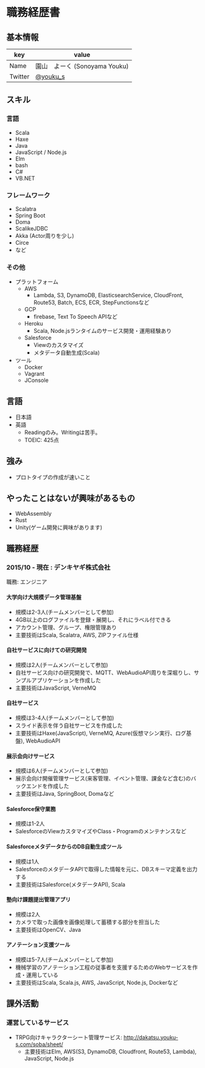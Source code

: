 # 職務経歴書

## 基本情報

|key|value|
|---|-----|
|Name|園山　よーく (Sonoyama Youku)|
|Twitter|[@youku_s](https://twitter.com/youku_s)|

## スキル
### 言語
- Scala
- Haxe
- Java
- JavaScript / Node.js
- Elm
- bash
- C#
- VB.NET

### フレームワーク
- Scalatra
- Spring Boot
- Doma
- ScalikeJDBC
- Akka (Actor周りを少し)
- Circe
- など

### その他
- プラットフォーム
  - AWS
    - Lambda, S3, DynamoDB, ElasticsearchService, CloudFront, Route53, Batch, ECS, ECR, StepFunctionsなど
  - GCP
    - firebase, Text To Speech APIなど
  - Heroku
    - Scala, Node.jsランタイムのサービス開発・運用経験あり
  - Salesforce
    - Viewのカスタマイズ
    - メタデータ自動生成(Scala)
- ツール
  - Docker
  - Vagrant
  - JConsole

## 言語

- 日本語
- 英語
  - Readingのみ。Writingは苦手。
  - TOEIC: 425点

## 強み

- プロトタイプの作成が速いこと

## やったことはないが興味があるもの

- WebAssembly
- Rust
- Unity(ゲーム開発に興味があります)

## 職務経歴

### 2015/10 - 現在 : デンキヤギ株式会社

職務: エンジニア

#### 大学向け大規模データ管理基盤

- 規模は2-3人(チームメンバーとして参加)
- 4GB以上のログファイルを登録・展開し、それにラベル付できる
- アカウント管理、グループ、権限管理あり
- 主要技術はScala, Scalatra, AWS, ZIPファイル仕様

#### 自社サービスに向けての研究開発

- 規模は2人(チームメンバーとして参加)
- 自社サービス向けの研究開発で、MQTT、WebAudioAPI周りを深堀りし、サンプルアプリケーションを作成した
- 主要技術はJavaScript, VerneMQ

#### 自社サービス

- 規模は3-4人(チームメンバーとして参加)
- スライド表示を伴う自社サービスを作成した
- 主要技術はHaxe(JavaScript), VerneMQ, Azure(仮想マシン実行、ログ基盤), WebAudioAPI

#### 展示会向けサービス

- 規模は6人(チームメンバーとして参加)
- 展示会向け開催管理サービス(来客管理、イベント管理、課金など含む)のバックエンドを作成した
- 主要技術はJava, SpringBoot, Domaなど

#### Salesforce保守業務

- 規模は1-2人
- SalesforceのViewカスタマイズやClass・Programのメンテナンスなど

#### SalesforceメタデータからのDB自動生成ツール

- 規模は1人
- SalesforceのメタデータAPIで取得した情報を元に、DBスキーマ定義を出力する
- 主要技術はSalesforce(メタデータAPI), Scala

#### 塾向け課題提出管理アプリ

- 規模は2人
- カメラで取った画像を画像処理して蓄積する部分を担当した
- 主要技術はOpenCV、Java

#### アノテーション支援ツール

- 規模は5-7人(チームメンバーとして参加)
- 機械学習のアノテーション工程の従事者を支援するためのWebサービスを作成・運用している
- 主要技術はScala, Scala.js, AWS, JavaScript, Node.js, Dockerなど

## 課外活動
### 運営しているサービス
- TRPG向けキャラクターシート管理サービス: http://dakatsu.youku-s.com/soba/sheet/
  - 主要技術はElm, AWS(S3, DynamoDB, Cloudfront, Route53, Lambda), JavaScript, Node.js
